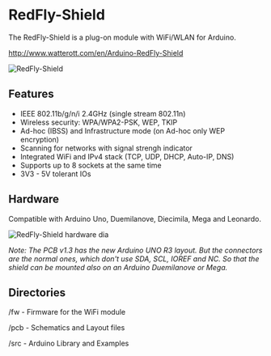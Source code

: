 # RedFly-Shield
The RedFly-Shield is a plug-on module with WiFi/WLAN for Arduino.

<http://www.watterott.com/en/Arduino-RedFly-Shield>

![RedFly-Shield](https://github.com/watterott/RedFly-Shield/raw/master/img/redfly-shield.jpg)


## Features
 * IEEE 802.11b/g/n/i 2.4GHz (single stream 802.11n)
 * Wireless security: WPA/WPA2-PSK, WEP, TKIP
 * Ad-hoc (IBSS) and Infrastructure mode (on Ad-hoc only WEP encryption)
 * Scanning for networks with signal strengh indicator
 * Integrated WiFi and IPv4 stack (TCP, UDP, DHCP, Auto-IP, DNS)
 * Supports up to 8 sockets at the same time
 * 3V3 - 5V tolerant IOs


## Hardware
Compatible with Arduino Uno, Duemilanove, Diecimila, Mega and Leonardo.

![RedFly-Shield hardware dia](https://github.com/watterott/RedFly-Shield/raw/master/img/hw_dia.png)

_Note: The PCB v1.3 has the new Arduino UNO R3 layout. But the connectors are the normal ones, which don't use SDA, SCL, IOREF and NC. So that the shield can be mounted also on an Arduino Duemilanove or Mega._


## Directories
 /fw  - Firmware for the WiFi module
 
 /pcb - Schematics and Layout files
 
 /src - Arduino Library and Examples
